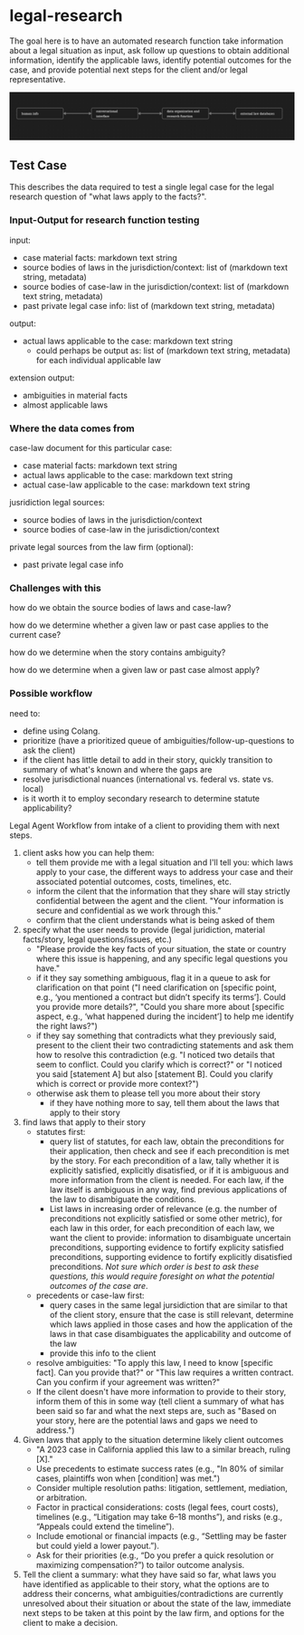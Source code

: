 # legal-research
The goal here is to have an automated research function take information about a legal situation as input, ask follow up questions to obtain additional information, identify the applicable laws, identify potential outcomes for the case, and provide potential next steps for the client and/or legal representative.

![](./legal-reasearch-interaction-diagram.png)

## Test Case

This describes the data required to test a single legal case for the legal research question of "what laws apply to the facts?".

### Input-Output for research function testing

input:
- case material facts: markdown text string
- source bodies of laws in the jurisdiction/context: list of (markdown text string, metadata)
- source bodies of case-law in the jurisdiction/context: list of (markdown text string, metadata)
- past private legal case info: list of (markdown text string, metadata)

output:
- actual laws applicable to the case: markdown text string
    - could perhaps be output as: list of (markdown text string, metadata) for each individual applicable law

extension output:
- ambiguities in material facts
- almost applicable laws

### Where the data comes from

case-law document for this particular case:
- case material facts: markdown text string
- actual laws applicable to the case: markdown text string
- actual case-law applicable to the case: markdown text string

jusridiction legal sources:
- source bodies of laws in the jurisdiction/context
- source bodies of case-law in the jurisdiction/context

private legal sources from the law firm (optional):
- past private legal case info

### Challenges with this

how do we obtain the source bodies of laws and case-law?

how do we determine whether a given law or past case applies to the current case?

how do we determine when the story contains ambiguity?

how do we determine when a given law or past case almost apply?

### Possible workflow

need to:
- define using Colang.
- prioritize (have a prioritized queue of ambiguities/follow-up-questions to ask the client)
- if the client has little detail to add in their story, quickly transition to summary of what's known and where the gaps are
- resolve jurisdictional nuances (international vs. federal vs. state vs. local)
- is it worth it to employ secondary research to determine statute applicability?

Legal Agent Workflow from intake of a client to providing them with next steps.

1. client asks how you can help them:
    - tell them provide me with a legal situation and I'll tell you: which laws apply to your case, the different ways to address your case and their associated potential outcomes, costs, timelines, etc.
    - inform the cilent that the information that they share will stay strictly confidential between the agent and the client. "Your information is secure and confidential as we work through this."
    - confirm that the client understands what is being asked of them
2. specify what the user needs to provide (legal juridiction, material facts/story, legal questions/issues, etc.)
    - "Please provide the key facts of your situation, the state or country where this issue is happening, and any specific legal questions you have."
    - if it they say something ambiguous, flag it in a queue to ask for clarification on that point ("I need clarification on [specific point, e.g., ‘you mentioned a contract but didn’t specify its terms’]. Could you provide more details?", "Could you share more about [specific aspect, e.g., ‘what happened during the incident’] to help me identify the right laws?")
    - if they say something that contradicts what they previously said, present to the client their two contradicting statements and ask them how to resolve this contradiction (e.g. "I noticed two details that seem to conflict. Could you clarify which is correct?" or "I noticed you said [statement A] but also [statement B]. Could you clarify which is correct or provide more context?")
    - otherwise ask them to please tell you more about their story
        - if they have nothing more to say, tell them about the laws that apply to their story
3. find laws that apply to their story
    - statutes first:
        - query list of statutes, for each law, obtain the preconditions for their application, then check and see if each precondition is met by the story. For each precondition of a law, tally whether it is explicitly satisfied, explicitly disatisfied, or if it is ambiguous and more information from the client is needed. For each law, if the law itself is ambiguous in any way, find previous applications of the law to disambiguate the conditions.
        - List laws in increasing order of relevance (e.g. the number of preconditions not explicitly satisfied or some other metric), for each law in this order, for each precondition of each law, we want the client to provide: information to disambiguate uncertain preconditions, supporting evidence to fortify explicity satisfied preconditions, supporting evidence to fortify explicitly disatisfied preconditions. _Not sure which order is best to ask these questions, this would require foresight on what the potential outcomes of the case are_.
    - precedents or case-law first:
        - query cases in the same legal jursidiction that are similar to that of the client story, ensure that the case is still relevant, determine which laws applied in those cases and how the application of the laws in that case disambiguates the applicability and outcome of the law
        - provide this info to the client
    - resolve ambiguities: "To apply this law, I need to know [specific fact]. Can you provide that?" or "This law requires a written contract. Can you confirm if your agreement was written?"
    - If the cilent doesn't have more information to provide to their story, inform them of this in some way (tell client a summary of what has been said so far and what the next steps are, such as "Based on your story, here are the potential laws and gaps we need to address.")
3. Given laws that apply to the situation determine likely client outcomes
    - "A 2023 case in California applied this law to a similar breach, ruling [X]."
    - Use precedents to estimate success rates (e.g., "In 80% of similar cases, plaintiffs won when [condition] was met.")
    - Consider multiple resolution paths: litigation, settlement, mediation, or arbitration.
    - Factor in practical considerations: costs (legal fees, court costs), timelines (e.g., “Litigation may take 6–18 months”), and risks (e.g., “Appeals could extend the timeline”).
    - Include emotional or financial impacts (e.g., “Settling may be faster but could yield a lower payout.”).
    - Ask for their priorities (e.g., “Do you prefer a quick resolution or maximizing compensation?”) to tailor outcome analysis.
4. Tell the client a summary: what they have said so far, what laws you have identified as applicable to their story, what the options are to address their concerns, what ambiguities/contradictions are currently unresolved about their situation or about the state of the law, immediate next steps to be taken at this point by the law firm, and options for the client to make a decision.
